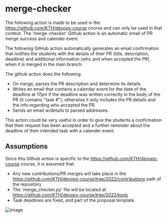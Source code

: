 # merge-checker

The following action is made to be used in the https://github.com/KTH/devops-course course and can only be used in that context. The 'merge-checker' Github action is an automatic email of PR merge success and calender event.

The following GitHub action automatically generates an email confirmation that notifies the students with the details of their PR (title, description, deadline) and additional information (who and when accepted the PR), when it is merged in the main branch.

The github action does the following:

- On merge, parses the PR description and determine its details.
- Writes an email that contains a calendar event for the date of the deadline at 17pm if the deadline was written correctly in the body of the PR (it contains "task #"), otherwise it only includes the PR details and the info regarding who accepted the PR.
- Sends an email w/details to parsed addresses.

This action could be very useful in order to give the students a confirmation that their request has been accepted and a further reminder about the deadline of their intended task with a calender event.


## Assumptions 

Since this Github action is specific to the https://github.com/KTH/devops-course course, it is assumed that: 
- Any new contributions/PR merges will take place in the https://github.com/KTH/devops-course/tree/2022/contributions path of the repository
- The 'merge_checker.py' file will be located at https://github.com/KTH/devops-course/tree/2022/tools
- Task deadlines are fixed, and part of the proposal template

![image](https://user-images.githubusercontent.com/102597887/161722916-662ae257-d0a3-40fe-b0df-6757f5a71b2b.png)
